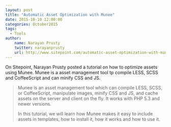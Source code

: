 ```yaml
---
layout: post
title: "Automatic Asset Optimization with Munee"
date: 2015-10-10 12:00:00
categories: October2015
tags:
  - Tools
author:
    name: Narayan Prusty
    twitter: narayanprusty
    url: http://www.sitepoint.com/automatic-asset-optimization-with-munee/
---
```


On Sitepoint, Narayan Prusty posted a tutorial on how to optimize assets using Munee. Munee is a asset management tool tp compile LESS, SCSS and CoffeeScript and can minify CSS and JS.

> Munee is an asset management tool which can compile LESS, SCSS, or CoffeeScript, manipulate images, minify CSS and JS, and cache assets on the server and client on the fly. It works with PHP 5.3 and newer versions.
>
> In this tutorial, we will learn how Munee makes it easy to include assets in templates, how to install it, how it works and how to use it.